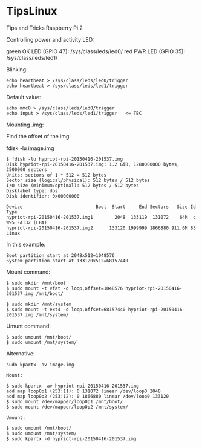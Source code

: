 # TipsLinux
Tips and Tricks Raspberry Pi 2


Controlling power and activity LED:

  green OK LED (GPIO 47): /sys/class/leds/led0/
  red PWR LED (GPIO 35): /sys/class/leds/led1/

  Blinking:

    echo heartbeat > /sys/class/leds/led0/trigger
    echo heartbeat > /sys/class/leds/led1/trigger
    
  Default value:

    echo mmc0 > /sys/class/leds/led0/trigger
    echo input > /sys/class/leds/led1/trigger   <= TBC


Mounting .img:

  Find the offset of the img:

  fdisk -lu image.img

    $ fdisk -lu hypriot-rpi-20150416-201537.img
    Disk hypriot-rpi-20150416-201537.img: 1.2 GiB, 1280000000 bytes, 2500000 sectors
    Units: sectors of 1 * 512 = 512 bytes
    Sector size (logical/physical): 512 bytes / 512 bytes
    I/O size (minimum/optimal): 512 bytes / 512 bytes
    Disklabel type: dos
    Disk identifier: 0x00000000

    Device                           Boot  Start     End Sectors   Size Id Type
    hypriot-rpi-20150416-201537.img1        2048  133119  131072    64M  c W95 FAT32 (LBA)
    hypriot-rpi-20150416-201537.img2      133120 1999999 1866880 911.6M 83 Linux
  
  In this example:

    Boot partition start at 2048x512=1048576
    System partition start at 133120x512=68157440

  Mount command:
    
    $ sudo mkdir /mnt/boot
    $ sudo mount -t vfat -o loop,offset=1048576 hypriot-rpi-20150416-201537.img /mnt/boot/

    $ sudo mkdir /mnt/system
    $ sudo mount -t ext4 -o loop,offset=68157440 hypriot-rpi-20150416-201537.img /mnt/system/

  Umunt command:

    $ sudo umount /mnt/boot/
    $ sudo umount /mnt/system/

  Alternative:

    sudo kpartx -av image.img

    Mount:

    $ sudo kpartx -av hypriot-rpi-20150416-201537.img
    add map loop0p1 (253:11): 0 131072 linear /dev/loop0 2048
    add map loop0p2 (253:12): 0 1866880 linear /dev/loop0 133120
    $ sudo mount /dev/mapper/loop0p1 /mnt/boot/
    $ sudo mount /dev/mapper/loop0p2 /mnt/system/

    Umount:

    $ sudo umount /mnt/boot/
    $ sudo umount /mnt/system/
    $ sudo kpartx -d hypriot-rpi-20150416-201537.img
    
